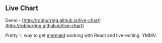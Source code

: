 ## Live Chart

Demo - [http://robhurring.github.io/live-chart](http://robhurring.github.io/live-chart)

Pretty :boom: way to get [mermaid](knsv/mermaid) working with React and live-editing. YMMV.
